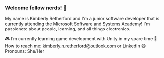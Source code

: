 ### Welcome fellow nerds! 🖖 

My name is Kimberly Retherford and I'm a junior software developer that is currently attending the Microsoft Software and Systems Academy!
I'm passionate about people, learning, and all things electronics.

🎮 I’m currently learning game development with Unity in my spare time
📧 How to reach me: kimberly.n.retherford@outlook.com or LinkedIn
😄 Pronouns: She/Her

